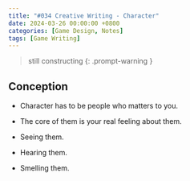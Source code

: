```yaml
---
title: "#034 Creative Writing - Character"
date: 2024-03-26 00:00:00 +0800
categories: [Game Design, Notes]
tags: [Game Writing]
---
```


> still constructing
{: .prompt-warning }

## Conception
- Character has to be people who matters to you.
- The core of them is your real feeling about them.

- Seeing them.
- Hearing them.
- Smelling them.

